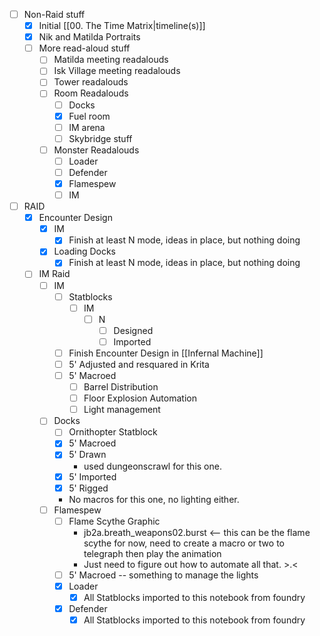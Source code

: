 - [ ] Non-Raid stuff
	- [x] Initial [[00. The Time Matrix|timeline(s)]]
	- [x] Nik and Matilda Portraits
	- [ ] More read-aloud stuff
		- [ ] Matilda meeting readalouds
		- [ ] Isk Village meeting readalouds
		- [ ] Tower readalouds
		- [ ] Room Readalouds
			- [ ] Docks
			- [x] Fuel room
			- [ ] IM arena
			- [ ] Skybridge stuff
		- [ ] Monster Readalouds
			- [ ] Loader
			- [ ] Defender
			- [x] Flamespew
			- [ ] IM
- [ ] RAID
	- [x] Encounter Design
		- [x] IM
			- [x] Finish at least N mode, ideas in place, but nothing doing
		- [x] Loading Docks
			- [x] Finish at least N mode, ideas in place, but nothing doing
	- [ ] IM Raid
		- [ ] IM
			- [ ] Statblocks
				- [ ] IM
					- [ ] N
						- [ ] Designed
						- [ ] Imported
			- [ ] Finish Encounter Design in [[Infernal Machine]]
			- [ ] 5' Adjusted and resquared in Krita
			- [ ] 5' Macroed
				- [ ] Barrel Distribution
				- [ ] Floor Explosion Automation
				- [ ] Light management
		- [ ] Docks
			- [ ] Ornithopter Statblock
			- [x] 5' Macroed
			- [x] 5' Drawn
				- used dungeonscrawl for this one.
			- [x] 5' Imported
			- [x] 5' Rigged
			- No macros for this one, no lighting either.
		- [ ] Flamespew
			- [ ] Flame Scythe Graphic
				- jb2a.breath_weapons02.burst <-- this can be the flame scythe for now, need to create a macro or two to telegraph then play the animation
				- Just need to figure out how to automate all that. >.<
			- [ ] 5' Macroed -- something to manage the lights
			- [x] Loader
				- [x] All Statblocks imported to this notebook from foundry
			- [x] Defender
				- [x] All Statblocks imported to this notebook from foundry
